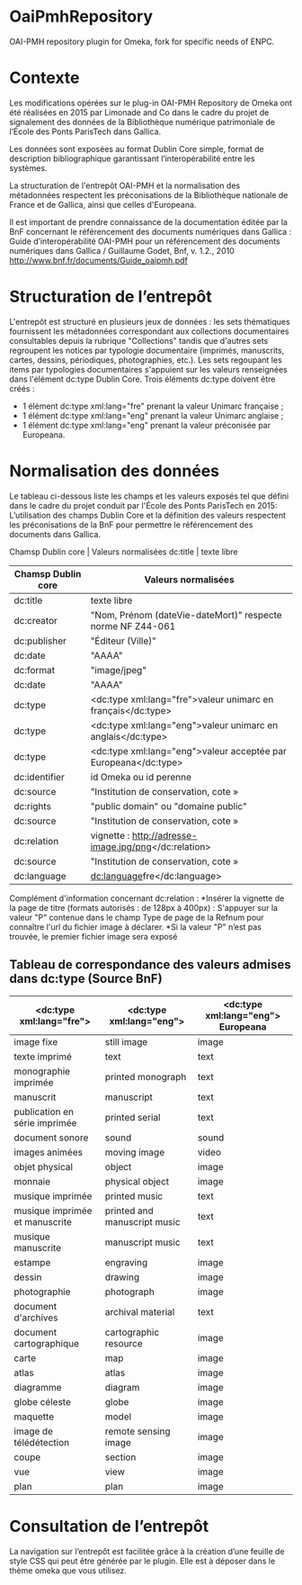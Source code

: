 # OaiPmhRepository
OAI-PMH repository plugin for Omeka, fork for specific needs of ENPC.

# Contexte
Les modifications opérées sur le plug-in OAI-PMH Repository de Omeka ont été réalisées en 2015 par Limonade and Co dans le cadre du projet de signalement des données de la Bibliothèque numérique patrimoniale de l’École des Ponts ParisTech dans Gallica.

Les données sont exposées au format Dublin Core simple, format de description bibliographique garantissant l’interopérabilité entre les systèmes.

La structuration de l'entrepôt OAI-PMH et la normalisation des métadonnées respectent les préconisations de la Bibliothèque nationale de France et de Gallica, ainsi que celles d'Europeana.

Il est important de prendre connaissance de la documentation éditée par la BnF concernant le référencement des documents numériques dans Gallica : Guide d’interopérabilité OAI-PMH pour un référencement des documents numériques dans Gallica / Guillaume Godet, Bnf, v. 1.2., 2010 http://www.bnf.fr/documents/Guide_oaipmh.pdf

# Structuration de l’entrepôt
L'entrepôt est structuré en plusieurs jeux de données : les sets thématiques fournissent les métadonnées correspondant aux collections documentaires consultables depuis la rubrique "Collections" tandis que d'autres sets regroupent les notices par typologie documentaire (imprimés, manuscrits, cartes, dessins, périodiques, photographies, etc.).
Les sets regoupant les items par typologies documentaires s'appuient sur les valeurs renseignées dans l'élément dc:type Dublin Core.
Trois éléments dc:type doivent être créés :
- 1 élément dc:type xml:lang="fre" prenant la valeur Unimarc française ;
- 1 élément dc:type xml:lang="eng" prenant la valeur Unimarc anglaise ;
- 1 élément dc:type xml:lang="eng" prenant la valeur préconisée par Europeana.

# Normalisation des données
Le tableau ci-dessous liste les champs et les valeurs exposés tel que défini dans le cadre du projet conduit par l'École des Ponts ParisTech en 2015: L’utilisation des champs Dublin Core et la définition des valeurs respectent les préconisations de la BnF pour permettre le référencement des documents dans Gallica.

Chamsp Dublin core | Valeurs normalisées
dc:title | texte libre

| Chamsp Dublin core    |    Valeurs normalisées                                            |
| --------------------- | ----------------------------------------------------------------- |
| dc:title              | texte libre                                                       |
| dc:creator            | "Nom, Prénom (dateVie-dateMort)" respecte norme NF Z44-061        |
| dc:publisher          |"Éditeur (Ville)"                                                  |
| dc:date	              |"AAAA"                                                             | 
| dc:format             |"image/jpeg"                                                       | 
| dc:date	              |"AAAA"                                                             | 
| dc:type	              |<dc:type xml:lang="fre">valeur unimarc en français</dc:type>       | 
| dc:type               |<dc:type xml:lang="eng">valeur unimarc en anglais</dc:type>        |                                          
| dc:type               |<dc:type xml:lang="eng">valeur acceptée par Europeana</dc:type>    | 
| dc:identifier	        |id Omeka ou id perenne                                             | 
| dc:source             |"Institution de conservation, cote »                               | 
| dc:rights             |"public domain" ou "domaine public"                                | 
| dc:source             |"Institution de conservation, cote »                               | 
| dc:relation           |<dc :relation>vignette : http://adresse-image.jpg/png</dc:relation>| 
| dc:source             |"Institution de conservation, cote »                               | 
| dc:language           |<dc:language>fre</dc:language>                                     | 

Complément d'information concernant dc:relation :
*Insérer la vignette de la page de titre (formats autorisés : de 128px à 400px) : S'appuyer sur la valeur "P" contenue dans le champ Type de page de la Refnum pour connaître l'url du fichier image à déclarer.
*Si la valeur "P" n’est pas trouvée, le premier fichier image sera exposé

Tableau de correspondance des valeurs admises dans dc:type (Source BnF)
-
| <dc:type xml:lang="fre">   |    <dc:type xml:lang="eng">   |<dc:type xml:lang="eng"> Europeana|
| -------------------------- | ----------------------------- |----------------------------------|
| image fixe              | still image |image                                                  |
| texte imprimé            | text      |text
| monographie imprimée         |printed monograph | text                                               |
| manuscrit	              |manuscript |text                                                             | 
| publication en série imprimée	| printed serial	|text                            | 
| document sonore |	sound |	sound |
| images animées |	moving image |	video |
| objet	physical | object |	image   |                                 
|monnaie |	physical object |	image |
| musique imprimée |	printed music |	text                                          | 
| musique imprimée et manuscrite	| printed and manuscript music |	text                         | 
| musique manuscrite |	manuscript music |	text                       | 
| estampe |	engraving |	image         |                 | 
| dessin |	drawing	| image| 
|photographie	| photograph	| image                           | 
| document d'archives	| archival material	| text     | 
|document cartographique	| cartographic resource |	image    | 
| carte |	map |	image    | 
| atlas	|atlas |	image  | 
| diagramme	|diagram |	image    | 
| globe céleste	| globe |image   | 
| maquette	| model	| image |
| image de télédétection	| remote sensing image |	image |
| coupe |	section |	image |
|vue	| view	| image|
|plan	| plan	| image|

# Consultation de l’entrepôt
La navigation sur l’entrepôt est facilitée grâce à la création d’une feuille de style CSS qui peut être générée par le plugin. Elle est à déposer dans le thème omeka que vous utilisez.
